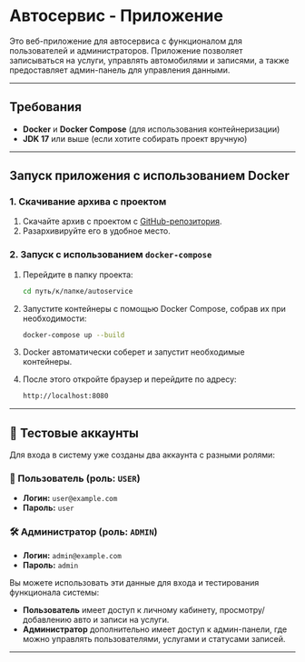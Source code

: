 # Автосервис - Приложение

Это веб-приложение для автосервиса с функционалом для пользователей и администраторов. Приложение позволяет записываться на услуги, управлять автомобилями и записями, а также предоставляет админ-панель для управления данными.

---

## Требования

- **Docker** и **Docker Compose** (для использования контейнеризации)
- **JDK 17** или выше (если хотите собирать проект вручную)

---

## Запуск приложения с использованием Docker

### 1. Скачивание архива с проектом

1. Скачайте архив с проектом с [GitHub-репозитория]([https://github.com/your-repo/autoservice](https://github.com/pr0maxxx/autoservice-app-Spring-React-)).
2. Разархивируйте его в удобное место.

### 2. Запуск с использованием `docker-compose`

1. Перейдите в папку проекта:

   ```bash
   cd путь/к/папке/autoservice

2. Запустите контейнеры с помощью Docker Compose, собрав их при необходимости:

   ```bash
   docker-compose up --build

3. Docker автоматически соберет и запустит необходимые контейнеры.
4. После этого откройте браузер и перейдите по адресу:

   ```bash
   http://localhost:8080

---

## 🔐 Тестовые аккаунты

Для входа в систему уже созданы два аккаунта с разными ролями:

### 👤 Пользователь (роль: `USER`)

- **Логин:** `user@example.com`  
- **Пароль:** `user`

### 🛠 Администратор (роль: `ADMIN`)

- **Логин:** `admin@example.com`  
- **Пароль:** `admin`

Вы можете использовать эти данные для входа и тестирования функционала системы:

- **Пользователь** имеет доступ к личному кабинету, просмотру/добавлению авто и записи на услуги.
- **Администратор** дополнительно имеет доступ к админ-панели, где можно управлять пользователями, услугами и статусами записей.

---

